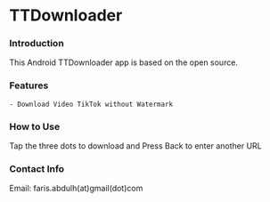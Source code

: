 # TTDownloader

### Introduction

This Android TTDownloader app is based on the open source.

### Features
```
- Download Video TikTok without Watermark
```

### How to Use

Tap the three dots to download and Press Back to enter another URL

### Contact Info

Email: faris.abdulh(at)gmail(dot)com
